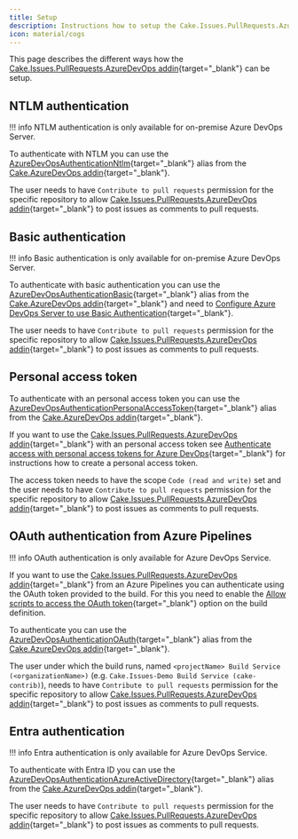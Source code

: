 ```yaml
---
title: Setup
description: Instructions how to setup the Cake.Issues.PullRequests.AzureDevOps addin.
icon: material/cogs
---
```


This page describes the different ways how the [Cake.Issues.PullRequests.AzureDevOps addin]{target="_blank"} can be setup.

## NTLM authentication

!!! info
    NTLM authentication is only available for on-premise Azure DevOps Server.

To authenticate with NTLM you can use the [AzureDevOpsAuthenticationNtlm]{target="_blank"} alias from the [Cake.AzureDevOps addin]{target="_blank"}.

The user needs to have `Contribute to pull requests` permission for the specific repository to
allow [Cake.Issues.PullRequests.AzureDevOps addin]{target="_blank"} to post issues as comments to pull requests.

## Basic authentication

!!! info
    Basic authentication is only available for on-premise Azure DevOps Server.

To authenticate with basic authentication you can use the [AzureDevOpsAuthenticationBasic]{target="_blank"} alias from the [Cake.AzureDevOps addin]{target="_blank"} and
need to [Configure Azure DevOps Server to use Basic Authentication]{target="_blank"}.

The user needs to have `Contribute to pull requests` permission for the specific repository to
allow [Cake.Issues.PullRequests.AzureDevOps addin]{target="_blank"} to post issues as comments to pull requests.

## Personal access token

To authenticate with an personal access token you can use the [AzureDevOpsAuthenticationPersonalAccessToken]{target="_blank"} alias from the [Cake.AzureDevOps addin]{target="_blank"}.

If you want to use the [Cake.Issues.PullRequests.AzureDevOps addin]{target="_blank"} with an personal access token see
[Authenticate access with personal access tokens for Azure DevOps]{target="_blank"} for instructions how to create
a personal access token.

The access token needs to have the scope `Code (read and write)` set and the user needs to have `Contribute to pull requests`
permission for the specific repository to allow [Cake.Issues.PullRequests.AzureDevOps addin]{target="_blank"} to post issues as comments to pull requests.

## OAuth authentication from Azure Pipelines

!!! info
    OAuth authentication is only available for Azure DevOps Service.

If you want to use the [Cake.Issues.PullRequests.AzureDevOps addin]{target="_blank"} from an Azure Pipelines you can authenticate using the
OAuth token provided to the build.
For this you need to enable the [Allow scripts to access the OAuth token]{target="_blank"} option on the build definition.

To authenticate you can use the [AzureDevOpsAuthenticationOAuth]{target="_blank"} alias from the [Cake.AzureDevOps addin]{target="_blank"}.

The user under which the build runs, named `<projectName> Build Service (<organizationName>)` (e.g. `Cake.Issues-Demo Build Service (cake-contrib)`),
needs to have `Contribute to pull requests` permission for the specific repository to allow [Cake.Issues.PullRequests.AzureDevOps addin]{target="_blank"}
to post issues as comments to pull requests.

## Entra authentication

!!! info
    Entra authentication is only available for Azure DevOps Service.

To authenticate with Entra ID you can use the [AzureDevOpsAuthenticationAzureActiveDirectory]{target="_blank"} alias from the [Cake.AzureDevOps addin]{target="_blank"}.

The user needs to have `Contribute to pull requests` permission for the specific repository to
allow [Cake.Issues.PullRequests.AzureDevOps addin]{target="_blank"} to post issues as comments to pull requests.

[Cake.Issues.PullRequests.AzureDevOps addin]: https://cakebuild.net/extensions/cake-issues-pullrequests-azuredevops/
[Cake.AzureDevOps addin]: https://cakebuild.net/extensions/cake-azuredevops/
[Configure Azure DevOps Server to use Basic Authentication]: https://learn.microsoft.com/en-us/azure/devops/integrate/get-started/auth/tfs-basic-auth#configure-for-basic-authentication
[Authenticate access with personal access tokens for Azure DevOps]: https://learn.microsoft.com/en-us/azure/devops/organizations/accounts/use-personal-access-tokens-to-authenticate
[Allow scripts to access the OAuth token]: https://learn.microsoft.com/en-us/azure/devops/pipelines/release/options?view=azure-devops#allow-scripts-to-access-the-oauth-token
[AzureDevOpsAuthenticationNtlm]: https://cakebuild.net/api/Cake.AzureDevOps/AzureDevOpsAliases/F2A040B7
[AzureDevOpsAuthenticationBasic]: https://cakebuild.net/api/Cake.AzureDevOps/AzureDevOpsAliases/7CD679FF
[AzureDevOpsAuthenticationPersonalAccessToken]: https://cakebuild.net/api/Cake.AzureDevOps/AzureDevOpsAliases/F4DCC101
[AzureDevOpsAuthenticationOAuth]: https://cakebuild.net/api/Cake.AzureDevOps/AzureDevOpsAliases/988E9C28
[AzureDevOpsAuthenticationAzureActiveDirectory]: https://cakebuild.net/api/Cake.AzureDevOps/AzureDevOpsAliases/0B9F5DF6
